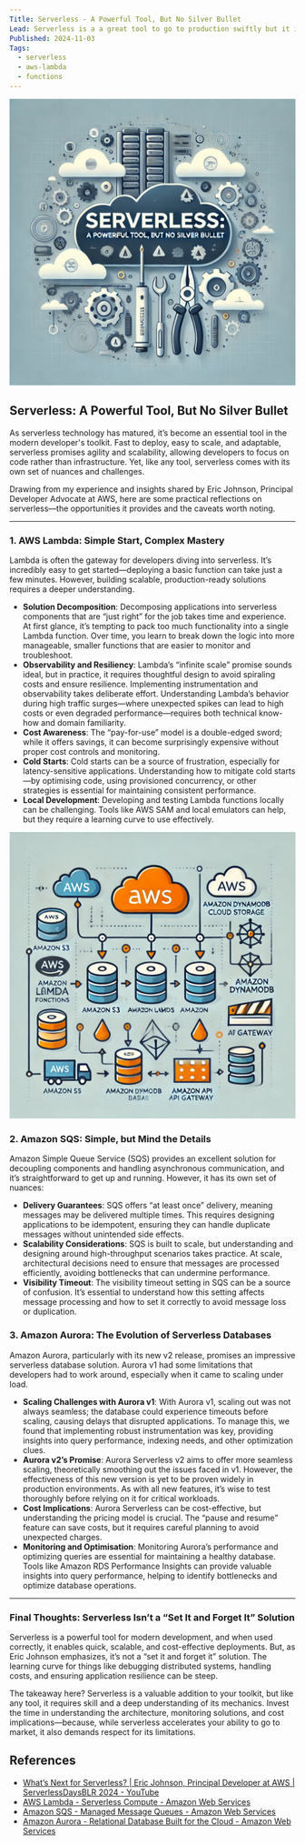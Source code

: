 ```yaml
---
Title: Serverless - A Powerful Tool, But No Silver Bullet
Lead: Serverless is a a great tool to go to production swiftly but it is not a silver bullet. It has its own set of challenges.
Published: 2024-11-03
Tags:
  - serverless
  - aws-lambda
  - functions
---
```


![Serverless](images/serverless-title.png)

## Serverless: A Powerful Tool, But No Silver Bullet

As serverless technology has matured, it’s become an essential tool in the modern developer's toolkit. Fast to deploy, easy to scale, and adaptable, serverless promises agility and scalability, allowing developers to focus on code rather than infrastructure. Yet, like any tool, serverless comes with its own set of nuances and challenges.

Drawing from my experience and insights shared by Eric Johnson, Principal Developer Advocate at AWS, here are some practical reflections on serverless—the opportunities it provides and the caveats worth noting.

---

### 1. AWS Lambda: Simple Start, Complex Mastery

Lambda is often the gateway for developers diving into serverless. It’s incredibly easy to get started—deploying a basic function can take just a few minutes. However, building scalable, production-ready solutions requires a deeper understanding.

- **Solution Decomposition**: Decomposing applications into serverless components that are “just right” for the job takes time and experience. At first glance, it’s tempting to pack too much functionality into a single Lambda function. Over time, you learn to break down the logic into more manageable, smaller functions that are easier to monitor and troubleshoot.
- **Observability and Resiliency**: Lambda’s “infinite scale” promise sounds ideal, but in practice, it requires thoughtful design to avoid spiraling costs and ensure resilience. Implementing instrumentation and observability takes deliberate effort. Understanding Lambda’s behavior during high traffic surges—where unexpected spikes can lead to high costs or even degraded performance—requires both technical know-how and domain familiarity.
- **Cost Awareness**: The “pay-for-use” model is a double-edged sword; while it offers savings, it can become surprisingly expensive without proper cost controls and monitoring.
- **Cold Starts**: Cold starts can be a source of frustration, especially for latency-sensitive applications. Understanding how to mitigate cold starts—by optimising code, using provisioned concurrency, or other strategies is essential for maintaining consistent performance.
- **Local Development**: Developing and testing Lambda functions locally can be challenging. Tools like AWS SAM and local emulators can help, but they require a learning curve to use effectively.

![AWS Lambda](images/AWS-serverless-arch.png)

### 2. Amazon SQS: Simple, but Mind the Details

Amazon Simple Queue Service (SQS) provides an excellent solution for decoupling components and handling asynchronous communication, and it’s straightforward to get up and running. However, it has its own set of nuances:

- **Delivery Guarantees**: SQS offers “at least once” delivery, meaning messages may be delivered multiple times. This requires designing applications to be idempotent, ensuring they can handle duplicate messages without unintended side effects.
- **Scalability Considerations**: SQS is built to scale, but understanding and designing around high-throughput scenarios takes practice. At scale, architectural decisions need to ensure that messages are processed efficiently, avoiding bottlenecks that can undermine performance.
- **Visibility Timeout**: The visibility timeout setting in SQS can be a source of confusion. It’s essential to understand how this setting affects message processing and how to set it correctly to avoid message loss or duplication.

### 3. Amazon Aurora: The Evolution of Serverless Databases

Amazon Aurora, particularly with its new v2 release, promises an impressive serverless database solution. Aurora v1 had some limitations that developers had to work around, especially when it came to scaling under load.

- **Scaling Challenges with Aurora v1**: With Aurora v1, scaling out was not always seamless; the database could experience timeouts before scaling, causing delays that disrupted applications. To manage this, we found that implementing robust instrumentation was key, providing insights into query performance, indexing needs, and other optimization clues.
- **Aurora v2’s Promise**: Aurora Serverless v2 aims to offer more seamless scaling, theoretically smoothing out the issues faced in v1. However, the effectiveness of this new version is yet to be proven widely in production environments. As with all new features, it’s wise to test thoroughly before relying on it for critical workloads.
- **Cost Implications**: Aurora Serverless can be cost-effective, but understanding the pricing model is crucial. The “pause and resume” feature can save costs, but it requires careful planning to avoid unexpected charges.
- **Monitoring and Optimisation**: Monitoring Aurora’s performance and optimizing queries are essential for maintaining a healthy database. Tools like Amazon RDS Performance Insights can provide valuable insights into query performance, helping to identify bottlenecks and optimize database operations.

---

### Final Thoughts: Serverless Isn’t a “Set It and Forget It” Solution

Serverless is a powerful tool for modern development, and when used correctly, it enables quick, scalable, and cost-effective deployments. But, as Eric Johnson emphasizes, it’s not a “set it and forget it” solution. The learning curve for things like debugging distributed systems, handling costs, and ensuring application resilience can be steep.

The takeaway here? Serverless is a valuable addition to your toolkit, but like any tool, it requires skill and a deep understanding of its mechanics. Invest the time in understanding the architecture, monitoring solutions, and cost implications—because, while serverless accelerates your ability to go to market, it also demands respect for its limitations.

## References

- [What’s Next for Serverless? | Eric Johnson, Principal Developer at AWS | ServerlessDaysBLR 2024 - YouTube](https://www.youtube.com/watch?v=r6D9AHNpZXg)
- [AWS Lambda - Serverless Compute - Amazon Web Services](https://aws.amazon.com/lambda/)
- [Amazon SQS - Managed Message Queues - Amazon Web Services](https://aws.amazon.com/sqs/)
- [Amazon Aurora - Relational Database Built for the Cloud - Amazon Web Services](https://aws.amazon.com/rds/aurora/)
